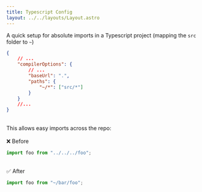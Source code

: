 ```yaml
---
title: Typescript Config
layout: ../../layouts/Layout.astro
---
```


A quick setup for absolute imports in a Typescript project (mapping the `src` folder to `~`)
<br/>

```json
{
	// ...
	"compilerOptions": {
		// ...
		"baseUrl": ".",
		"paths": {
			"~/*": ["src/*"]
		}
	}
	//...
}
```

<br/>
This allows easy imports across the repo:
<br/>
<br/>
❌ Before

```javascript
import foo from "../../../foo";
```

<br/>
✅ After

```javascript
import foo from "~/bar/foo";
```
